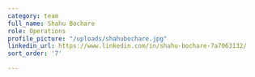 ```yaml
---
category: team
full_name: Shahu Bochare
role: Operations
profile_picture: "/uploads/shahubochare.jpg"
linkedin_url: https://www.linkedin.com/in/shahu-bochare-7a7063132/
sort_order: '7'

---
```

